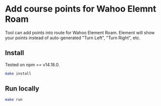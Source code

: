 Add course points for Wahoo Elemnt Roam
================================

Tool can add points into route for Wahoo Element Roam. Element will show your points instead of auto-generated "Turn Left", "Turn Right", etc.

Install
-------
Tested on npm == v14.18.0.

```bash
make install
```

Run locally
-----------
```bash
make run
```
